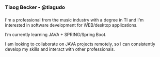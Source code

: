 <div> 
    <h3>Tiaog Becker - @tiagudo<h3>
</div>
<div> 
    <p>I'm a professional from the music industry with a degree in TI and I'm interested in software development for WEB/desktop applications.</p>
    <p>I’m currently learning JAVA + SPRING/Spring Boot.</p>
    <p>I am looking to collaborate on JAVA projects remotely, so I can consistently develop my skills and interact with other professionals.</p>
</div>
<!---
tiagudo/tiagudo is a ✨ special ✨ repository because its `README.md` (this file) appears on your GitHub profile.
You can click the Preview link to take a look at your changes.
--->
